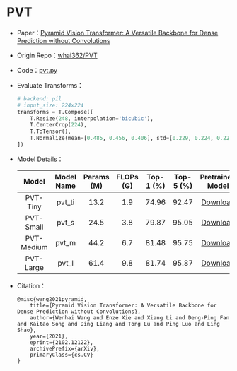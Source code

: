 # PVT
* Paper：[Pyramid Vision Transformer: A Versatile Backbone for Dense Prediction without Convolutions](https://arxiv.org/abs/2102.12122)
* Origin Repo：[whai362/PVT](https://github.com/whai362/PVT)
* Code：[pvt.py](../../../ppim/models/pvt.py)
* Evaluate Transforms：

    ```python
    # backend: pil
    # input_size: 224x224
    transforms = T.Compose([
        T.Resize(248, interpolation='bicubic'),
        T.CenterCrop(224),
        T.ToTensor(),
        T.Normalize(mean=[0.485, 0.456, 0.406], std=[0.229, 0.224, 0.225])
    ])
    ```

* Model Details：

    |         Model         |     Model Name        | Params (M) | FLOPs (G) | Top-1 (%) | Top-5 (%) |      Pretrained Model        |
    |:---------------------:|:---------------------:|:----------:|:---------:|:---------:|:---------:|:----------------------------:|
    | PVT-Tiny              | pvt_ti                | 13.2       | 1.9       | 74.96     |  92.47    | [Download][pvt_ti]           |
    | PVT-Small             | pvt_s                 | 24.5       | 3.8       | 79.87     |  95.05    | [Download][pvt_s]            |
    | PVT-Medium            | pvt_m                 | 44.2       | 6.7       | 81.48     |  95.75    | [Download][pvt_m]            |
    | PVT-Large             | pvt_l                 | 61.4       | 9.8       | 81.74     |  95.87    | [Download][pvt_l]            |


[pvt_ti]:https://bj.bcebos.com/v1/ai-studio-online/f833d36454ae4c11be0f5d2eb3041a7e9c2df10b8518434193c0b7c8853dfddf?responseContentDisposition=attachment%3B%20filename%3Dpvt_tiny.pdparams
[pvt_s]:https://bj.bcebos.com/v1/ai-studio-online/608703b1387b44a78d01f09f0c572bd163edecf2354243dda1afeab2b58abb06?responseContentDisposition=attachment%3B%20filename%3Dpvt_small.pdparams
[pvt_m]:https://bj.bcebos.com/v1/ai-studio-online/232d73f40a3b45bb96786a8ae6a58f93967ada580a354266910bb63caa96201b?responseContentDisposition=attachment%3B%20filename%3Dpvt_medium.pdparams
[pvt_l]:https://bj.bcebos.com/v1/ai-studio-online/08b2064702304e13893337d1b1017941ced31fc4f7c644acb4a44a1a81c66e55?responseContentDisposition=attachment%3B%20filename%3Dpvt_large.pdparams

* Citation：

    ```
    @misc{wang2021pyramid,
        title={Pyramid Vision Transformer: A Versatile Backbone for Dense Prediction without Convolutions}, 
        author={Wenhai Wang and Enze Xie and Xiang Li and Deng-Ping Fan and Kaitao Song and Ding Liang and Tong Lu and Ping Luo and Ling Shao},
        year={2021},
        eprint={2102.12122},
        archivePrefix={arXiv},
        primaryClass={cs.CV}
    }
    ```
